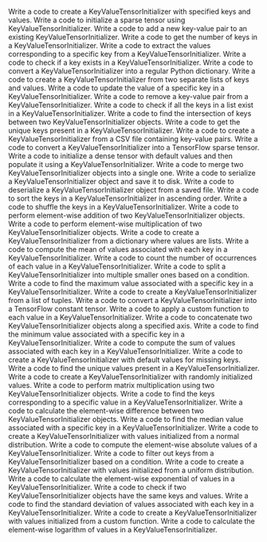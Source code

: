 Write a code to create a KeyValueTensorInitializer with specified keys and values.
Write a code to initialize a sparse tensor using KeyValueTensorInitializer.
Write a code to add a new key-value pair to an existing KeyValueTensorInitializer.
Write a code to get the number of keys in a KeyValueTensorInitializer.
Write a code to extract the values corresponding to a specific key from a KeyValueTensorInitializer.
Write a code to check if a key exists in a KeyValueTensorInitializer.
Write a code to convert a KeyValueTensorInitializer into a regular Python dictionary.
Write a code to create a KeyValueTensorInitializer from two separate lists of keys and values.
Write a code to update the value of a specific key in a KeyValueTensorInitializer.
Write a code to remove a key-value pair from a KeyValueTensorInitializer.
Write a code to check if all the keys in a list exist in a KeyValueTensorInitializer.
Write a code to find the intersection of keys between two KeyValueTensorInitializer objects.
Write a code to get the unique keys present in a KeyValueTensorInitializer.
Write a code to create a KeyValueTensorInitializer from a CSV file containing key-value pairs.
Write a code to convert a KeyValueTensorInitializer into a TensorFlow sparse tensor.
Write a code to initialize a dense tensor with default values and then populate it using a KeyValueTensorInitializer.
Write a code to merge two KeyValueTensorInitializer objects into a single one.
Write a code to serialize a KeyValueTensorInitializer object and save it to disk.
Write a code to deserialize a KeyValueTensorInitializer object from a saved file.
Write a code to sort the keys in a KeyValueTensorInitializer in ascending order.
Write a code to shuffle the keys in a KeyValueTensorInitializer.
Write a code to perform element-wise addition of two KeyValueTensorInitializer objects.
Write a code to perform element-wise multiplication of two KeyValueTensorInitializer objects.
Write a code to create a KeyValueTensorInitializer from a dictionary where values are lists.
Write a code to compute the mean of values associated with each key in a KeyValueTensorInitializer.
Write a code to count the number of occurrences of each value in a KeyValueTensorInitializer.
Write a code to split a KeyValueTensorInitializer into multiple smaller ones based on a condition.
Write a code to find the maximum value associated with a specific key in a KeyValueTensorInitializer.
Write a code to create a KeyValueTensorInitializer from a list of tuples.
Write a code to convert a KeyValueTensorInitializer into a TensorFlow constant tensor.
Write a code to apply a custom function to each value in a KeyValueTensorInitializer.
Write a code to concatenate two KeyValueTensorInitializer objects along a specified axis.
Write a code to find the minimum value associated with a specific key in a KeyValueTensorInitializer.
Write a code to compute the sum of values associated with each key in a KeyValueTensorInitializer.
Write a code to create a KeyValueTensorInitializer with default values for missing keys.
Write a code to find the unique values present in a KeyValueTensorInitializer.
Write a code to create a KeyValueTensorInitializer with randomly initialized values.
Write a code to perform matrix multiplication using two KeyValueTensorInitializer objects.
Write a code to find the keys corresponding to a specific value in a KeyValueTensorInitializer.
Write a code to calculate the element-wise difference between two KeyValueTensorInitializer objects.
Write a code to find the median value associated with a specific key in a KeyValueTensorInitializer.
Write a code to create a KeyValueTensorInitializer with values initialized from a normal distribution.
Write a code to compute the element-wise absolute values of a KeyValueTensorInitializer.
Write a code to filter out keys from a KeyValueTensorInitializer based on a condition.
Write a code to create a KeyValueTensorInitializer with values initialized from a uniform distribution.
Write a code to calculate the element-wise exponential of values in a KeyValueTensorInitializer.
Write a code to check if two KeyValueTensorInitializer objects have the same keys and values.
Write a code to find the standard deviation of values associated with each key in a KeyValueTensorInitializer.
Write a code to create a KeyValueTensorInitializer with values initialized from a custom function.
Write a code to calculate the element-wise logarithm of values in a KeyValueTensorInitializer.
